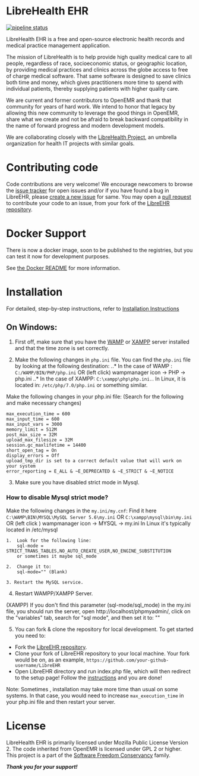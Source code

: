 # LibreHealth EHR

[![pipeline status](https://gitlab.com/librehealth/ehr/lh-ehr/badges/master/pipeline.svg)](https://gitlab.com/librehealth/ehr/lh-ehr/commits/master)

LibreHealth EHR is a free and open-source electronic health records and medical practice management application.

The mission of LibreHealth is to help provide high quality medical care to all people, regardless of race, socioeconomic status, or geographic location, by providing medical practices and clinics across the globe access to free of charge medical software. That same software is designed to save clinics both time and money, which gives practitioners more time to spend with individual patients, thereby supplying patients with higher quality care.

We are current and former contributors to OpenEMR and thank that community for years of hard work. We intend to honor that legacy by allowing this new community to leverage the good things in OpenEMR, share what we create and not be afraid to break backward compatibility in the name of forward progress and modern development models.

We are collaborating closely with the [LibreHealth Project](http://LibreHealth.io), an umbrella organization for health IT projects with similar goals.

# Contributing code

Code contributions are very welcome! We encourage newcomers to browse the [issue tracker](https://github.com/LibreHealthIO/LibreEHR/issues) for open issues and/or if you have found a bug in LibreEHR, please [create a new issue](https://github.com/LibreHealthIO/LibreEHR/issues/new) for same. You may open a [pull request](https://github.com/LibreHealthIO/LibreEHR/pulls) to contribute your code to an issue, from your fork of the [LibreEHR repository](https://github.com/LibreHealthIO/LibreEHR).

# Docker Support

There is now a docker image, soon to be published to the registries, but you can test it now for development purposes.

See [the Docker README](./docker/README.md) for more information.

# Installation

For detailed, step-by-step instructions, refer to [Installation Instructions](/INSTALL.md)

## On Windows:

1. First off, make sure that you have the [WAMP](http://www.wampserver.com/en/) or [XAMPP](https://www.apachefriends.org/index.html) server installed and that the time zone is set correctly.

2. Make the following changes in `php.ini` file. You can find the `php.ini` file by looking at the following destination:
..* In the case of WAMP :
`C:/WAMP/BIN/PHP/php.ini` OR (left click)  wampmanager icon -> PHP -> php.ini
..* In the case of XAMPP:
`C:\xampp\php\php.ini.`.
In Linux, it is located in:
`/etc/php/7.0/php.ini` or something similar.

Make the following changes in your php.ini file:
(Search for the following and make necessary changes)

```
max_execution_time = 600
max_input_time = 600
max_input_vars = 3000
memory_limit = 512M
post_max_size = 32M
upload_max_filesize = 32M
session.gc_maxlifetime = 14400
short_open_tag = On
display_errors = Off
upload_tmp_dir is set to a correct default value that will work on your system
error_reporting = E_ALL & ~E_DEPRECATED & ~E_STRICT & ~E_NOTICE
```

3. Make sure you have disabled strict mode in Mysql.

### How to disable Mysql strict mode?

Make the following changes in the `my.ini/my.cnf`:
Find it here `C:\WAMP\BIN\MYSQL\MySQL Server 5.6\my.ini` OR `C:\xampp\mysql\bin\my.ini`
OR (left click ) wampmanager icon -> MYSQL -> my.ini
In Linux it's typically located in /etc/mysql

    1.  Look for the following line:
        sql-mode = STRICT_TRANS_TABLES,NO_AUTO_CREATE_USER,NO_ENGINE_SUBSTITUTION
        or sometimes it maybe sql_mode

    2.  Change it to:
        sql-mode="" (Blank)

    3. Restart the MySQL service.


4. Restart WAMPP/XAMPP Server.

(XAMPP)
 If you don't find this parameter (sql-mode/sql_mode) in the my.ini file, you should run the server, open http://localhost/phpmyadmin/, click on the "variables" tab, search for "sql mode", and then set it to: ""

5. You can fork & clone the repository for local development. To get started you need to:
 - Fork the [LibreEHR repository](https://github.com/LibreHealthIO/LibreEHR).
 - Clone your fork of LibreEHR repository to your local machine. Your fork would be on, as an example, `https://github.com/your-github-username/LibreEHR`
 - Open LibreEHR directory and run index.php file, which will then redirect to the setup page! Follow the [instructions](/INSTALL.md/#windows-setup) and you are done!

Note: Sometimes , installation may take more time than usual on some systems. In that case, you would need to increase `max_execution_time` in your php.ini file and then restart your server.

# License

LibreHealth EHR is primarily licensed under Mozilla Public License Version 2. The code inherited from OpenEMR is licensed under GPL 2 or higher. This project is a part of the [Software Freedom Conservancy](http://sfconservancy.org) family.

***Thank you for your support!***
